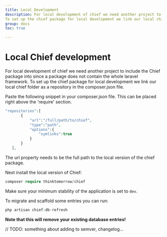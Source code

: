 ```yaml
---
title: Local Development
description: For local development of chief we need another project to include the Chief package into since a package does not contain the whole laravel framework.
To set up the chief package for local development we link our local chief folder as a repository in the composer.json file.
group: docs
toc: true

---
```

# Local Chief development

For local development of chief we need another project to include the Chief package into since a package does not contain the whole laravel framework.
To set up the chief package for local development we link our local chief folder as a repository in the composer.json file.

Paste the following snippet in your composer.json file. This can be placed right above the 'require' section.
```php
"repositories":[
       {
           "url":"/full/path/to/chief",
           "type":"path",
           "options":{
               "symlinks":true
           }
       }
   ],
```
The url property needs to be the full path to the local version of the chief package.

Next install the local version of Chief:
```php
composer require thinktomorrow/chief
``` 
Make sure your minimum stability of the application is set to `dev`.

To migrate and scaffold some entries you can run:
```php
php artisan chief:db-refresh
```
**Note that this will remove your existing database entries!**

// TODO: something about adding to semver, changelog...
